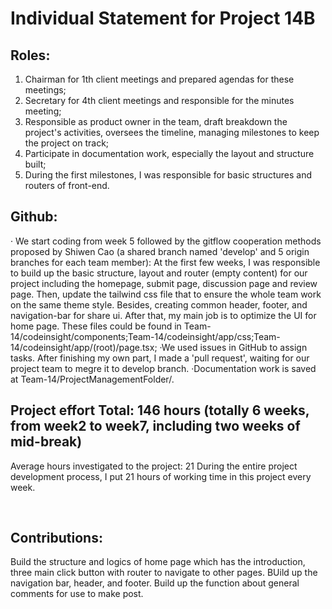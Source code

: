 # Individual Statement for Project 14B


## Roles:
1. Chairman for 1th client meetings and prepared agendas for these meetings;
2. Secretary for 4th client meetings and responsible for the minutes meeting;
3. Responsible as product owner in the team, draft breakdown the project's activities, oversees the timeline, managing milestones to keep the project on track;
4. Participate in documentation work, especially the layout and structure built;
5. During the first milestones, I was responsible for basic structures and routers of front-end.
	

## Github:	
· We start coding from week 5 followed by the gitflow cooperation methods proposed by Shiwen Cao (a shared branch named 'develop' and 5 origin branches for each team member):
  At the first few weeks, I was responsible to build up the basic structure, layout and router (empty content) for our project including the homepage, submit page, discussion page and review page. Then, update the tailwind css file that to ensure the whole team work on the same theme style. Besides, creating common header, footer,  and navigation-bar for share ui. After that, my main job is to optimize the UI for home page. These files could be found in Team-14/codeinsight/components;Team-14/codeinsight/app/css;Team-14/codeinsight/app/(root)/page.tsx; 
·We used issues in GitHub to assign tasks. After finishing my own part, I made a 'pull request', waiting for our project team to megre it to develop branch.
·Documentation work is saved at Team-14/ProjectManagementFolder/.
	
	
## Project effort Total: 146 hours (totally  6 weeks, from week2 to week7, including two weeks of mid-break)
Average hours investigated to the project: 21
During the entire project development process, I put 21 hours of working time in this project every week.

  
## Contributions:
Build the structure and logics of home page which has the introduction, three main click button with router to navigate to other pages.
BUild up the navigation bar, header, and footer.
Build up the function about general comments for use to make post.
